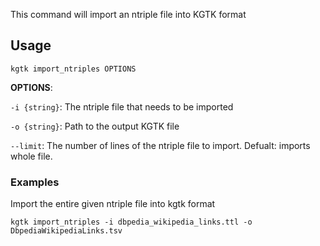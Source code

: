 This command will import an ntriple file into KGTK format

## Usage
```
kgtk import_ntriples OPTIONS
```
**OPTIONS**:

`-i {string}`: The ntriple file that needs to be imported

`-o {string}`: Path to the output KGTK file

`--limit`: The number of lines of the ntriple file to import. Defualt: imports whole file.

### Examples

Import the entire given ntriple file into kgtk format

```
kgtk import_ntriples -i dbpedia_wikipedia_links.ttl -o DbpediaWikipediaLinks.tsv
```
